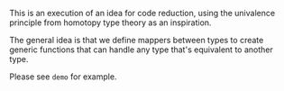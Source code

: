 This is an execution of an idea for code reduction, using the univalence principle from homotopy type theory as an inspiration.

The general idea is that we define mappers between types to create generic functions that can handle any type that's equivalent to another type.


Please see `demo` for example.